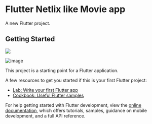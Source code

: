 # Flutter Netlix like Movie app

A new Flutter project.

## Getting Started
![](https://github.com/KaanKizilkan/images/blob/main/deneme.gif)

![image]([https://github.com/user-attachments/assets/50c9dd8e-9957-4915-bbc1-46da2f4a15fe](https://github.com/KaanKizilkan/images/blob/main/search.png))


This project is a starting point for a Flutter application.

A few resources to get you started if this is your first Flutter project:

- [Lab: Write your first Flutter app](https://docs.flutter.dev/get-started/codelab)
- [Cookbook: Useful Flutter samples](https://docs.flutter.dev/cookbook)

For help getting started with Flutter development, view the
[online documentation](https://docs.flutter.dev/), which offers tutorials,
samples, guidance on mobile development, and a full API reference.
